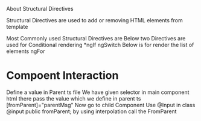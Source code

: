 About Structural Directives

Structural Directives are used to add or removing HTML elements from template

Most Commonly used Structural Directives are 
Below two Directives are used for Conditional rendering 
        *ngIf
        ngSwitch
Below is for render the list of elements
        ngFor

Compoent Interaction
=======================

Define a value in Parent ts file 
We have given selector in main component html there pass the value which we define in parent ts
[fromParent]="parentMsg"
Now go to child Component 
Use @Input in class 
@input public fromParent;
by using interpolation call the FromParent